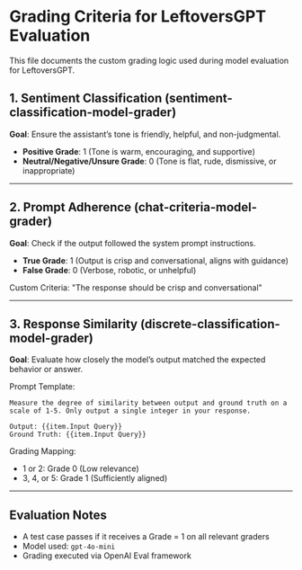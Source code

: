 
# Grading Criteria for LeftoversGPT Evaluation

This file documents the custom grading logic used during model evaluation for LeftoversGPT.

## 1. Sentiment Classification (sentiment-classification-model-grader)
**Goal**: Ensure the assistant’s tone is friendly, helpful, and non-judgmental.

- **Positive Grade**: 1 (Tone is warm, encouraging, and supportive)
- **Neutral/Negative/Unsure Grade**: 0 (Tone is flat, rude, dismissive, or inappropriate)

---

## 2. Prompt Adherence (chat-criteria-model-grader)
**Goal**: Check if the output followed the system prompt instructions.

- **True Grade**: 1 (Output is crisp and conversational, aligns with guidance)
- **False Grade**: 0 (Verbose, robotic, or unhelpful)

Custom Criteria: "The response should be crisp and conversational"

---

## 3. Response Similarity (discrete-classification-model-grader)
**Goal**: Evaluate how closely the model’s output matched the expected behavior or answer.

Prompt Template:
```
Measure the degree of similarity between output and ground truth on a scale of 1-5. Only output a single integer in your response.

Output: {{item.Input Query}}
Ground Truth: {{item.Input Query}}
```

Grading Mapping:
- 1 or 2: Grade 0 (Low relevance)
- 3, 4, or 5: Grade 1 (Sufficiently aligned)

---

## Evaluation Notes
- A test case passes if it receives a Grade = 1 on all relevant graders
- Model used: `gpt-4o-mini`
- Grading executed via OpenAI Eval framework
